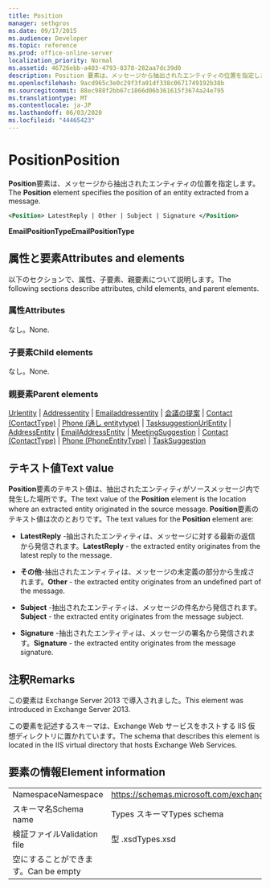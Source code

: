 ```yaml
---
title: Position
manager: sethgros
ms.date: 09/17/2015
ms.audience: Developer
ms.topic: reference
ms.prod: office-online-server
localization_priority: Normal
ms.assetid: 46726ebb-a403-4793-8378-282aa7dc39d0
description: Position 要素は、メッセージから抽出されたエンティティの位置を指定します。
ms.openlocfilehash: 9acd965c3e0c29f3fa91df338c0671749192b38b
ms.sourcegitcommit: 88ec988f2bb67c1866d06b361615f3674a24e795
ms.translationtype: MT
ms.contentlocale: ja-JP
ms.lasthandoff: 06/03/2020
ms.locfileid: "44465423"
---
```

# <a name="position"></a><span data-ttu-id="3bb6d-103">Position</span><span class="sxs-lookup"><span data-stu-id="3bb6d-103">Position</span></span>

<span data-ttu-id="3bb6d-104">**Position**要素は、メッセージから抽出されたエンティティの位置を指定します。</span><span class="sxs-lookup"><span data-stu-id="3bb6d-104">The **Position** element specifies the position of an entity extracted from a message.</span></span> 
  
```XML
<Position> LatestReply | Other | Subject | Signature </Position>
```

 <span data-ttu-id="3bb6d-105">**EmailPositionType**</span><span class="sxs-lookup"><span data-stu-id="3bb6d-105">**EmailPositionType**</span></span>
## <a name="attributes-and-elements"></a><span data-ttu-id="3bb6d-106">属性と要素</span><span class="sxs-lookup"><span data-stu-id="3bb6d-106">Attributes and elements</span></span>

<span data-ttu-id="3bb6d-107">以下のセクションで、属性、子要素、親要素について説明します。</span><span class="sxs-lookup"><span data-stu-id="3bb6d-107">The following sections describe attributes, child elements, and parent elements.</span></span>
  
### <a name="attributes"></a><span data-ttu-id="3bb6d-108">属性</span><span class="sxs-lookup"><span data-stu-id="3bb6d-108">Attributes</span></span>

<span data-ttu-id="3bb6d-109">なし。</span><span class="sxs-lookup"><span data-stu-id="3bb6d-109">None.</span></span>
  
### <a name="child-elements"></a><span data-ttu-id="3bb6d-110">子要素</span><span class="sxs-lookup"><span data-stu-id="3bb6d-110">Child elements</span></span>

<span data-ttu-id="3bb6d-111">なし。</span><span class="sxs-lookup"><span data-stu-id="3bb6d-111">None.</span></span>
  
### <a name="parent-elements"></a><span data-ttu-id="3bb6d-112">親要素</span><span class="sxs-lookup"><span data-stu-id="3bb6d-112">Parent elements</span></span>

<span data-ttu-id="3bb6d-113">[Urlentity](urlentity.md)  | [Addressentity](addressentity.md)  | [Emailaddressentity](emailaddressentity.md)  | [会議の提案](meetingsuggestion.md)  | [Contact (ContactType)](contact-contacttype.md)  | [Phone (通し entitytype)](phone-phoneentitytype.md)  | [Tasksuggestion](tasksuggestion.md)</span><span class="sxs-lookup"><span data-stu-id="3bb6d-113">[UrlEntity](urlentity.md) | [AddressEntity](addressentity.md) | [EmailAddressEntity](emailaddressentity.md) | [MeetingSuggestion](meetingsuggestion.md) | [Contact (ContactType)](contact-contacttype.md) | [Phone (PhoneEntityType)](phone-phoneentitytype.md) | [TaskSuggestion](tasksuggestion.md)</span></span>
  
## <a name="text-value"></a><span data-ttu-id="3bb6d-114">テキスト値</span><span class="sxs-lookup"><span data-stu-id="3bb6d-114">Text value</span></span>

<span data-ttu-id="3bb6d-115">**Position**要素のテキスト値は、抽出されたエンティティがソースメッセージ内で発生した場所です。</span><span class="sxs-lookup"><span data-stu-id="3bb6d-115">The text value of the **Position** element is the location where an extracted entity originated in the source message.</span></span> <span data-ttu-id="3bb6d-116">**Position**要素のテキスト値は次のとおりです。</span><span class="sxs-lookup"><span data-stu-id="3bb6d-116">The text values for the **Position** element are:</span></span> 
  
- <span data-ttu-id="3bb6d-117">**LatestReply** -抽出されたエンティティは、メッセージに対する最新の返信から発信されます。</span><span class="sxs-lookup"><span data-stu-id="3bb6d-117">**LatestReply** - the extracted entity originates from the latest reply to the message.</span></span> 
    
- <span data-ttu-id="3bb6d-118">**その他**-抽出されたエンティティは、メッセージの未定義の部分から生成されます。</span><span class="sxs-lookup"><span data-stu-id="3bb6d-118">**Other** - the extracted entity originates from an undefined part of the message.</span></span> 
    
- <span data-ttu-id="3bb6d-119">**Subject** -抽出されたエンティティは、メッセージの件名から発信されます。</span><span class="sxs-lookup"><span data-stu-id="3bb6d-119">**Subject** - the extracted entity originates from the message subject.</span></span> 
    
- <span data-ttu-id="3bb6d-120">**Signature** -抽出されたエンティティは、メッセージの署名から発信されます。</span><span class="sxs-lookup"><span data-stu-id="3bb6d-120">**Signature** - the extracted entity originates from the message signature.</span></span> 
    
## <a name="remarks"></a><span data-ttu-id="3bb6d-121">注釈</span><span class="sxs-lookup"><span data-stu-id="3bb6d-121">Remarks</span></span>

<span data-ttu-id="3bb6d-122">この要素は Exchange Server 2013 で導入されました。</span><span class="sxs-lookup"><span data-stu-id="3bb6d-122">This element was introduced in Exchange Server 2013.</span></span>
  
<span data-ttu-id="3bb6d-123">この要素を記述するスキーマは、Exchange Web サービスをホストする IIS 仮想ディレクトリに置かれています。</span><span class="sxs-lookup"><span data-stu-id="3bb6d-123">The schema that describes this element is located in the IIS virtual directory that hosts Exchange Web Services.</span></span>
  
## <a name="element-information"></a><span data-ttu-id="3bb6d-124">要素の情報</span><span class="sxs-lookup"><span data-stu-id="3bb6d-124">Element information</span></span>

|||
|:-----|:-----|
|<span data-ttu-id="3bb6d-125">Namespace</span><span class="sxs-lookup"><span data-stu-id="3bb6d-125">Namespace</span></span>  <br/> |https://schemas.microsoft.com/exchange/services/2006/types  <br/> |
|<span data-ttu-id="3bb6d-126">スキーマ名</span><span class="sxs-lookup"><span data-stu-id="3bb6d-126">Schema name</span></span>  <br/> |<span data-ttu-id="3bb6d-127">Types スキーマ</span><span class="sxs-lookup"><span data-stu-id="3bb6d-127">Types schema</span></span>  <br/> |
|<span data-ttu-id="3bb6d-128">検証ファイル</span><span class="sxs-lookup"><span data-stu-id="3bb6d-128">Validation file</span></span>  <br/> |<span data-ttu-id="3bb6d-129">型 .xsd</span><span class="sxs-lookup"><span data-stu-id="3bb6d-129">Types.xsd</span></span>  <br/> |
|<span data-ttu-id="3bb6d-130">空にすることができます。</span><span class="sxs-lookup"><span data-stu-id="3bb6d-130">Can be empty</span></span>  <br/> ||
   

